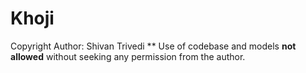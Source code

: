 # Khoji
Copyright Author: Shivan Trivedi
** Use of codebase and models <b>not allowed</b> without seeking any permission from the author.
